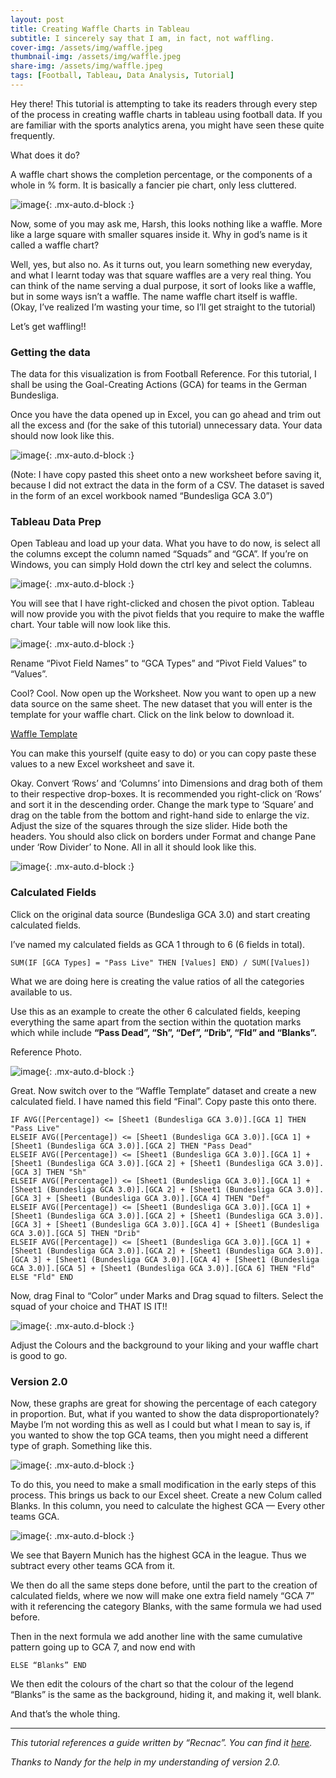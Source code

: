 ```yaml
---
layout: post
title: Creating Waffle Charts in Tableau
subtitle: I sincerely say that I am, in fact, not waffling.
cover-img: /assets/img/waffle.jpeg
thumbnail-img: /assets/img/waffle.jpeg
share-img: /assets/img/waffle.jpeg
tags: [Football, Tableau, Data Analysis, Tutorial]
---
```


Hey there! This tutorial is attempting to take its readers through every step of the process in creating waffle charts in tableau using football data. If you are familiar with the sports analytics arena, you might have seen these quite frequently.

What does it do?

A waffle chart shows the completion percentage, or the components of a whole in % form. It is basically a fancier pie chart, only less cluttered.

![image](https://user-images.githubusercontent.com/87293901/150641590-f5de8ccf-37af-4db0-a942-b8bd22ee2910.png){: .mx-auto.d-block :}

Now, some of you may ask me, Harsh, this looks nothing like a waffle. More like a large square with smaller squares inside it. Why in god’s name is it called a waffle chart?

Well, yes, but also no. As it turns out, you learn something new everyday, and what I learnt today was that square waffles are a very real thing. You can think of the name serving a dual purpose, it sort of looks like a waffle, but in some ways isn’t a waffle. The name waffle chart itself is waffle.
(Okay, I’ve realized I’m wasting your time, so I’ll get straight to the tutorial)

Let’s get waffling!!

### Getting the data 

The data for this visualization is from Football Reference. For this tutorial, I shall be using the Goal-Creating Actions (GCA) for teams in the German Bundesliga.

Once you have the data opened up in Excel, you can go ahead and trim out all the excess and (for the sake of this tutorial) unnecessary data. Your data should now look like this.

![image](https://user-images.githubusercontent.com/87293901/150641787-c731f971-2b29-494c-99ce-74c8d24f175f.png){: .mx-auto.d-block :}

(Note: I have copy pasted this sheet onto a new worksheet before saving it, because I did not extract the data in the form of a CSV. The dataset is saved in the form of an excel workbook named “Bundesliga GCA 3.0”)

### Tableau Data Prep

Open Tableau and load up your data. What you have to do now, is select all the columns except the column named “Squads” and “GCA”. If you’re on Windows, you can simply Hold down the ctrl key and select the columns.

![image](https://user-images.githubusercontent.com/87293901/150641842-53d4c82f-b2d0-41a5-ad8c-e28da9bd470c.png){: .mx-auto.d-block :}

You will see that I have right-clicked and chosen the pivot option. Tableau will now provide you with the pivot fields that you require to make the waffle chart. Your table will now look like this.

![image](https://user-images.githubusercontent.com/87293901/150641847-a90062bc-822f-4e53-bb17-f2b5c11e7211.png){: .mx-auto.d-block :}

Rename “Pivot Field Names” to “GCA Types” and “Pivot Field Values” to “Values”.

Cool? Cool. Now open up the Worksheet. Now you want to open up a new data source on the same sheet. The new dataset that you will enter is the template for your waffle chart. Click on the link below to download it.

[Waffle Template](https://docs.google.com/spreadsheets/d/e/2PACX-1vThwvmaCKGZy4OlhLNFwRYYL_3yMM-95h2M_zWVgFeL9h8WgGK-_I8gLimltuBnt-NRAQeQL4ol0ark/pub?output=ods)

You can make this yourself (quite easy to do) or you can copy paste these values to a new Excel worksheet and save it.

Okay. Convert ‘Rows’ and ‘Columns’ into Dimensions and drag both of them to their respective drop-boxes. It is recommended you right-click on ‘Rows’ and sort it in the descending order. Change the mark type to ‘Square’ and drag on the table from the bottom and right-hand side to enlarge the viz. Adjust the size of the squares through the size slider. Hide both the headers. You should also click on borders under Format and change Pane under ‘Row Divider’ to None. All in all it should look like this.

![image](https://user-images.githubusercontent.com/87293901/150641852-a6914272-942d-439b-b708-d47b881c6e4d.png){: .mx-auto.d-block :}

### Calculated Fields

Click on the original data source (Bundesliga GCA 3.0) and start creating calculated fields.

I’ve named my calculated fields as GCA 1 through to 6 (6 fields in total).

```
SUM(IF [GCA Types] = "Pass Live" THEN [Values] END) / SUM([Values])
```

What we are doing here is creating the value ratios of all the categories available to us.

Use this as an example to create the other 6 calculated fields, keeping everything the same apart from the section within the quotation marks which while include **“Pass Dead”, “Sh”, “Def”, “Drib”, “Fld” and “Blanks”.**

Reference Photo.

![image](https://user-images.githubusercontent.com/87293901/150641883-8320806b-3b9f-42ad-a719-5f1f8afd4779.png){: .mx-auto.d-block :}

Great. Now switch over to the “Waffle Template” dataset and create a new calculated field. I have named this field “Final”. Copy paste this onto there.

```
IF AVG([Percentage]) <= [Sheet1 (Bundesliga GCA 3.0)].[GCA 1] THEN "Pass Live"
ELSEIF AVG([Percentage]) <= [Sheet1 (Bundesliga GCA 3.0)].[GCA 1] + [Sheet1 (Bundesliga GCA 3.0)].[GCA 2] THEN "Pass Dead"
ELSEIF AVG([Percentage]) <= [Sheet1 (Bundesliga GCA 3.0)].[GCA 1] + [Sheet1 (Bundesliga GCA 3.0)].[GCA 2] + [Sheet1 (Bundesliga GCA 3.0)].[GCA 3] THEN "Sh"
ELSEIF AVG([Percentage]) <= [Sheet1 (Bundesliga GCA 3.0)].[GCA 1] + [Sheet1 (Bundesliga GCA 3.0)].[GCA 2] + [Sheet1 (Bundesliga GCA 3.0)].[GCA 3] + [Sheet1 (Bundesliga GCA 3.0)].[GCA 4] THEN "Def"
ELSEIF AVG([Percentage]) <= [Sheet1 (Bundesliga GCA 3.0)].[GCA 1] + [Sheet1 (Bundesliga GCA 3.0)].[GCA 2] + [Sheet1 (Bundesliga GCA 3.0)].[GCA 3] + [Sheet1 (Bundesliga GCA 3.0)].[GCA 4] + [Sheet1 (Bundesliga GCA 3.0)].[GCA 5] THEN "Drib"
ELSEIF AVG([Percentage]) <= [Sheet1 (Bundesliga GCA 3.0)].[GCA 1] + [Sheet1 (Bundesliga GCA 3.0)].[GCA 2] + [Sheet1 (Bundesliga GCA 3.0)].[GCA 3] + [Sheet1 (Bundesliga GCA 3.0)].[GCA 4] + [Sheet1 (Bundesliga GCA 3.0)].[GCA 5] + [Sheet1 (Bundesliga GCA 3.0)].[GCA 6] THEN "Fld"
ELSE "Fld" END
```

Now, drag Final to “Color” under Marks and Drag squad to filters. Select the squad of your choice and THAT IS IT!!

![image](https://user-images.githubusercontent.com/87293901/150641908-a915061f-5205-4c24-9457-9564fa2c4e23.png){: .mx-auto.d-block :}

Adjust the Colours and the background to your liking and your waffle chart is good to go.

### Version 2.0

Now, these graphs are great for showing the percentage of each category in proportion. But, what if you wanted to show the data disproportionately? Maybe I’m not wording this as well as I could but what I mean to say is, if you wanted to show the top GCA teams, then you might need a different type of graph. Something like this.

![image](https://user-images.githubusercontent.com/87293901/150641923-b23c1e02-0fe1-4202-99e1-420f9e58e77e.png){: .mx-auto.d-block :}

To do this, you need to make a small modification in the early steps of this process. This brings us back to our Excel sheet. Create a new Colum called Blanks. In this column, you need to calculate the highest GCA — Every other teams GCA.

![image](https://user-images.githubusercontent.com/87293901/150641929-cccd1eea-5497-4e8d-9cf2-34e601b28d21.png){: .mx-auto.d-block :}

We see that Bayern Munich has the highest GCA in the league. Thus we subtract every other teams GCA from it.

We then do all the same steps done before, until the part to the creation of calculated fields, where we now will make one extra field namely “GCA 7” with it referencing the category Blanks, with the same formula we had used before.

Then in the next formula we add another line with the same cumulative pattern going up to GCA 7, and now end with
```
ELSE “Blanks” END
```

We then edit the colours of the chart so that the colour of the legend “Blanks” is the same as the background, hiding it, and making it, well blank.

And that’s the whole thing.

***

*This tutorial references a guide written by “Recnac”. You can find it [here](https://www.pluralsight.com/guides/tableau-playbook-waffle-chart).*

*Thanks to Nandy for the help in my understanding of version 2.0.*
